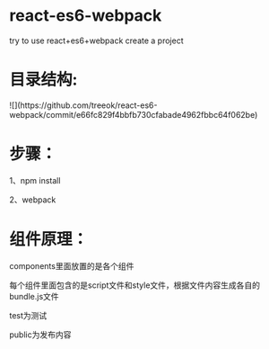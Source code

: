 <h1>react-es6-webpack</h1>
<p>try to use react+es6+webpack create a project</p>


<h1>目录结构:</h1>
![](https://github.com/treeok/react-es6-webpack/commit/e66fc829f4bbfb730cfabade4962fbbc64f062be)

<h1>步骤：</h1>
  <p>1、npm install </p>
  <p>2、webpack</p>


<h1>组件原理：</h1>
  <p>components里面放置的是各个组件 </p>
  <p>每个组件里面包含的是script文件和style文件，根据文件内容生成各自的bundle.js文件</p>
  <p>test为测试</p>
  <p>public为发布内容</p>


